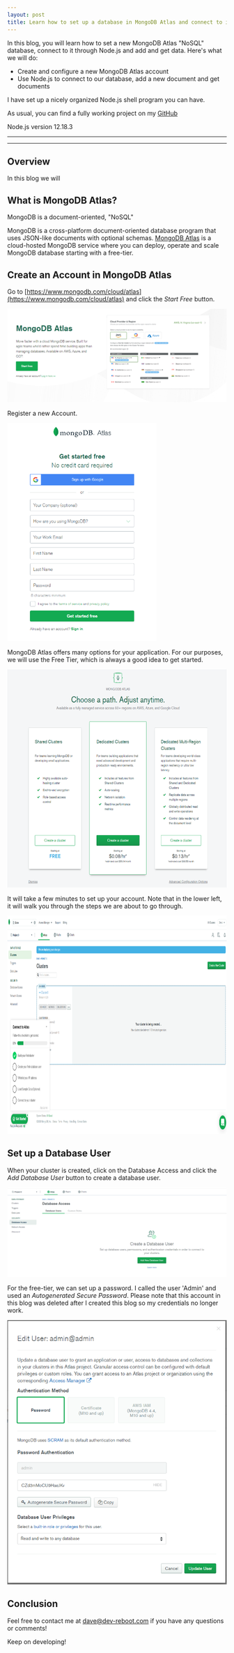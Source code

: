 ```yaml
---
layout: post
title: Learn how to set up a database in MongoDB Atlas and connect to it using Node.js, with examples
---
```


In this blog, you will learn how to set a new MongoDB Atlas "NoSQL" database, connect to it through Node.js and add and get data. Here's what we will do:
- Create and configure a new MongoDB Atlas account
- Use Node.js to connect to our database, add a new document and get documents

I have set up a nicely organized Node.js shell program you can have.

As usual, you can find a fully working project on my [GitHub](https://github.com/DaveStaudenmaier/mongodb-atlas-node)

Node.js version 12.18.3

----
****
## Overview

In this blog we will
## What is MongoDB Atlas?

MongoDB is a document-oriented, "NoSQL"

MongoDB is a cross-platform document-oriented database program that uses JSON-like documents with optional schemas.  [MongoDB Atlas](https://www.mongodb.com/cloud/atlas) is a cloud-hosted MongoDB service where you can deploy, operate and scale MongoDB database starting with a free-tier.

## Create an Account in MongoDB Atlas

Go to [https://www.mongodb.com/cloud/atlas](https://www.mongodb.com/cloud/atlas) and click the *Start Free* button.

<img src="/images/blog/mongodb-atlas-node/getting-started1.png">

Register a new Account.

<img src="/images/blog/mongodb-atlas-node/register.png" height="500px">

MongoDB Atlas offers many options for your application.   For our purposes, we will use the Free Tier, which is always a good idea to get started.

<img src="/images/blog/mongodb-atlas-node/cluster.png" height="500px">

It will take a few minutes to set up your account.   Note that in the lower left, it will walk you through the steps we are about to go through.

<img src="/images/blog/mongodb-atlas-node/creating.png" height="500px">

## Set up a Database User

When your cluster is created, click on the Database Access and click the *Add Database User* button to create a database user.

<img src="/images/blog/mongodb-atlas-node/database-user1.png">

For the free-tier, we can set up a password.  I called the user 'Admin' and used an *Autogenerated Secure Password*.   Please note that this account in this blog was deleted after I created this blog so my credentials no longer work.

<img src="/images/blog/mongodb-atlas-node/database-user2.png">

## Conclusion



Feel free to contact me at [dave@dev-reboot.com](mailto:dave@dev-reboot.com) if you have any questions or comments!

Keep on developing!
